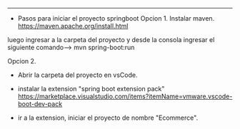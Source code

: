 ----------------
* Pasos para iniciar el proyecto springboot
Opcion 1.
Instalar maven. 
https://maven.apache.org/install.html

luego ingresar a la carpeta del proyecto y desde la consola 
ingresar el siguiente comando--> mvn spring-boot:run

Opcion 2.
- Abrir la carpeta del proyecto en vsCode.
- instalar la extension "spring boot extension pack"
https://marketplace.visualstudio.com/items?itemName=vmware.vscode-boot-dev-pack

- ir a la extension, iniciar el proyecto de nombre "Ecommerce".